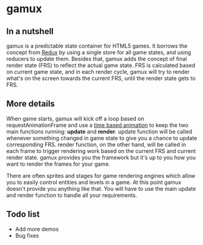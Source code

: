# gamux

## In a nutshell
gamux is a predictable state container for HTML5 games. It borrows the concept from [Redux](https://github.com/reactjs/redux) by using a single store for all game states, and using reducers to update them. Besides that, gamux adds the concept of final render state (FRS) to reflect the actual game state. FRS is calculated based on current game state, and in each render cycle, gamux will try to render what's on the screen towards the current FRS, until the render state gets to FRS. 

## More details
When game starts, gamux will kick off a loop based on requestAnimationFrame and use a [time based animation](http://blog.sklambert.com/using-time-based-animation-implement/) to keep the two main functions running: **update** and **render**. update function will be called whenever something changed in game state to give you a chance to update corresponding FRS. render function, on the other hand, will be called in each frame to trigger rendering work based on the current FRS and current render state. gamux provides you the framework but it's up to you how you want to render the frames for your game.

There are often sprites and stages for game rendering engines which allow you to easily control entities and levels in a game. At this point gamux doesn't provide you anything like that. You will have to use the main update and render function to handle all your requirements. 

## Todo list
- Add more demos
- Bug fixes
